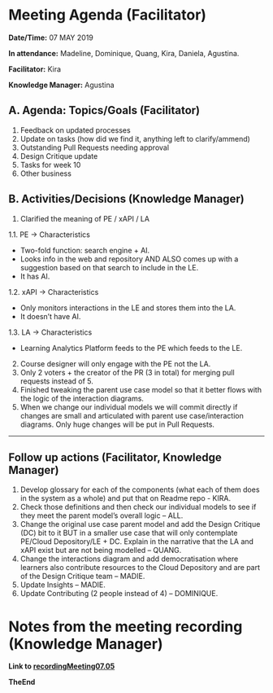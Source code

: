 # Meeting Agenda (Facilitator)

**Date/Time:** 07 MAY 2019

**In attendance:** Madeline, Dominique, Quang, Kira, Daniela, Agustina.

**Facilitator:** Kira

**Knowledge Manager:** Agustina

## A. Agenda: Topics/Goals (Facilitator)

1. Feedback on updated processes
2. Update on tasks (how did we find it, anything left to clarify/ammend)
3. Outstanding Pull Requests needing approval
4. Design Critique update
5. Tasks for week 10
6. Other business

## B. Activities/Decisions (Knowledge Manager)

1. Clarified the meaning of PE / xAPI / LA

1.1. PE -> Characteristics
- Two-fold function: search engine + AI. 
- Looks info in the web and repository AND ALSO comes up with a suggestion based on that search to include in the LE. 
- It has AI.

1.2. xAPI -> Characteristics
- Only monitors interactions in the LE and stores them into the LA. 
- It doesn’t have AI.

1.3. LA -> Characteristics
- Learning Analytics Platform feeds to the PE which feeds to the LE.

2. Course designer will only engage with the PE not the LA. 
3. Only 2 voters + the creator of the PR (3 in total) for merging pull requests instead of 5. 
4. Finished tweaking the parent use case model so that it better flows with the logic of the interaction diagrams. 
5. When we change our individual models we will commit directly if changes are small and articulated with parent use case/interaction diagrams. Only huge changes will be put in Pull Requests. 

********

## Follow up actions (Facilitator, Knowledge Manager)

1. Develop glossary for each of the components (what each of them does in the system as a whole) and put that on Readme repo - KIRA.
2. Check those definitions and then check our individual models to see if they meet the parent model’s overall logic – ALL.
3. Change the original use case parent model and add the Design Critique (DC) bit to it BUT in a smaller use case that will only contemplate PE/Cloud Depository/LE + DC. Explain in the narrative that the LA and xAPI exist but are not being modelled – QUANG.
4. Change the interactions diagram and add democratisation where learners also contribute resources to the Cloud Depository and are part of the Design Critique team – MADIE.
5. Update Insights – MADIE.
6. Update Contributing (2 people instead of 4) – DOMINIQUE.

# Notes from the meeting recording (Knowledge Manager)

**Link to [recordingMeeting07.05](http://webconf.ucc.usyd.edu.au/p5m8nyalfpii/)**

**TheEnd**
